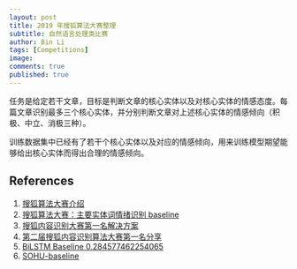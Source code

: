 ```yaml
---
layout: post
title: 2019 年搜狐算法大赛整理
subtitle: 自然语言处理类比赛
author: Bin Li
tags: [Competitions]
image: 
comments: true
published: true
---
```


任务是给定若干文章，目标是判断文章的核心实体以及对核心实体的情感态度。每篇文章识别最多三个核心实体，并分别判断文章对上述核心实体的情感倾向（积极、中立、消极三种）。

训练数据集中已经有了若干个核心实体以及对应的情感倾向，用来训练模型期望能够给出核心实体而得出合理的情感倾向。

## References
1. [搜狐算法大赛介绍](https://biendata.com/competition/sohu2019/)
2. [搜狐算法大赛：主要实体词情绪识别 baseline](https://github.com/sohucampus2019/coreEntityEmotion_baseline)
3. [搜狐内容识别大赛第一名解决方案](https://github.com/zhanzecheng/SOHU_competition)
4. [第二届搜狐内容识别算法大赛第一名分享](https://blog.csdn.net/qq_34695147/article/details/81006059)
5. [BiLSTM Baseline 0.284577462254065](https://github.com/ouwenjie03/sohucampus2019)
6. [SOHU-baseline](https://github.com/lmhgithi/SOHU-baseline/)